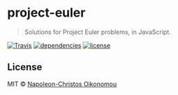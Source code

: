 # project-euler

> Solutions for Project Euler problems, in JavaScript.

[![Travis](https://img.shields.io/travis/iamnapo/project-euler.svg?style=flat-square&label=Travis+CI&logo=travis)](https://travis-ci.org/iamnapo/project-euler) [![dependencies](https://david-dm.org/iamnapo/project-euler.svg?style=flat-square)](./package.json) [![license](https://img.shields.io/github/license/iamnapo/project-euler.svg?style=flat-square)](https://github.com/iamnapo/project-euler/blob/master/LICENSE)

## License

MIT © [Napoleon-Christos Oikonomou](https://iamnapo.me)
